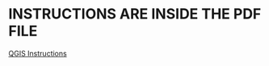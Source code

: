 # INSTRUCTIONS ARE INSIDE THE PDF FILE
[QGIS Instructions](https://github.com/onthelink-nl/scripts/blob/master/qgis/MUFU/Tutorials/INSTRUCTIONS/QGIS%20Instructions.pdf "Instructions")
